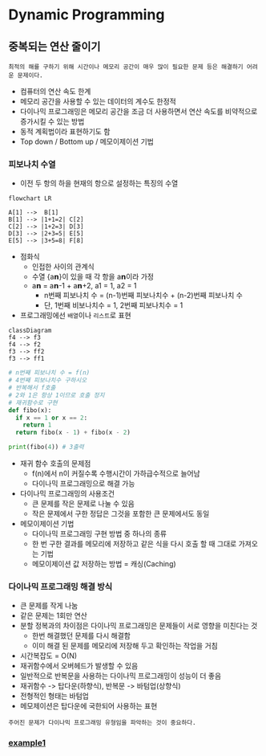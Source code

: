 # Dynamic Programming

## 중복되는 연산 줄이기

`최적의 해를 구하기 위해 시간이나 메모리 공간이 매우 많이 필요한 문제 등은 해결하기 어려운 문제이다.`

* 컴퓨터의 연산 속도 한계
* 메모리 공간을 사용할 수 있는 데이터의 계수도 한정적
* 다이나믹 프로그래밍은 메모리 공간을 조금 더 사용하면서 연산 속도를 비약적으로 증가시킬 수 있는 방법
* 동적 계획법이라 표현하기도 함
* Top down / Bottom up / 메모이제이션 기법

### 피보나치 수열

* 이전 두 항의 하을 현재의 항으로 설정하는 특징의 수열

```mermaid
flowchart LR

A[1] -->  B[1]
B[1] --> |1+1=2| C[2]
C[2] --> |1+2=3| D[3]
D[3] --> |2+3=5| E[5]
E[5] --> |3+5=8| F[8]
```

* 점화식
  * 인접한 사이의 관계식
  * 수열 {a𝗻}이 있을 때 각 항을 a𝗻이라 가정
  * a𝗻 = a𝗻-1 + a𝗻+2, a1 = 1, a2 = 1
    * n번째 피보나치 수 = (n-1)번째 피보나치수 + (n-2)번째 피보나치 수
    * 단, 1번째 비보나치수 = 1, 2번째 피보나치수 = 1
* 프로그래밍에선 `배열`이나 `리스트`로 표현

```mermaid
classDiagram
f4 --> f3
f4 --> f2
f3 --> ff2
f3 --> ff1
```

```python
# n번째 피보나치 수 = f(n)
# 4번째 피보나치수 구하시오
# 반복해서 f호출
# 2와 1은 항상 1이므로 호출 정지
# 재귀함수로 구현
def fibo(x):
  if x == 1 or x == 2:
    return 1
  return fibo(x - 1) + fibo(x - 2)

print(fibo(4)) # 3출력
```

* 재귀 함수 호출의 문제점
  * f(n)에서 n이 커질수록 수행시간이 가하급수적으로 늘어남
  * 다이나믹 프로그래밍으로 해결 가능
* 다이나믹 프로그래밍의 사용조건
  * 큰 문제를 작은 문제로 나눌 수 있음
  * 작은 문제에서 구한 정답은 그것을 포함한 큰 문제에서도 동일
* 메모이제이션 기법
  * 다이나믹 프로그래밍 구현 방법 중 하나의 종류
  * 한 번 구한 결과를 메모리에 저장하고 같은 식을 다시 호출 할 때 그대로 가져오는 기법
  * 메모이제이션 값 저장하는 방법 = 캐싱(Caching)

### 다이나믹 프로그래밍 해결 방식

* 큰 문제를 작게 나눔
* 같은 문제는 1회만 연산
* 분할 정복과의 차이점은 다이나믹 프로그래밍은 문제들이 서로 영향을 미친다는 것
  * 한번 해결했던 문제를 다시 해결함
  * 이미 해결 된 문제를 메모리에 저장해 두고 확인하는 작업을 거침
* 시간복잡도 = O(N)
* 재귀함수에서 오버헤드가 발생할 수 있음
* 일반적으로 반복문을 사용하는 다이나믹 프로그래밍이 성능이 더 좋음
* 재귀함수 -> 탑다운(하향식), 반복문 -> 바텀업(상향식)
* 전형적인 형태는 바텀업
* 메모제이션은 탑다운에 국한되어 사용하는 표현

`주어진 문제가 다이나믹 프로그래밍 유형임을 파악하는 것이 중요하다.`

### [example1](https://github.com/jhk-im/algorithm-collection/tree/main/ndb/06_dynamic_programming/example1)
